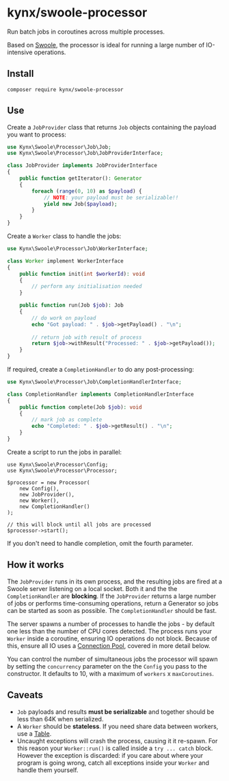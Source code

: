 # kynx/swoole-processor

Run batch jobs in coroutines across multiple processes.

Based on [Swoole], the processor is ideal for running a large number of IO-intensive operations.

## Install

```commandline
composer require kynx/swoole-processor
```

## Use

Create a `JobProvider` class that returns `Job` objects containing the payload you want to process:

```php
use Kynx\Swoole\Processor\Job\Job;
use Kynx\Swoole\Processor\Job\JobProviderInterface;

class JobProvider implements JobProviderInterface
{
    public function getIterator(): Generator
    {
        foreach (range(0, 10) as $payload) {
            // NOTE: your payload must be serializable!!
            yield new Job($payload);
        }
    }
}
```

Create a `Worker` class to handle the jobs:
```php
use Kynx\Swoole\Processor\Job\WorkerInterface;

class Worker implement WorkerInterface
{
    public function init(int $workerId): void
    {
        // perform any initialisation needed
    }

    public function run(Job $job): Job
    {
        // do work on payload
        echo "Got payload: " . $job->getPayload() . "\n";
        
        // return job with result of process
        return $job->withResult("Processed: " . $job->getPayload());
    }
}
```

If required, create a `CompletionHandler` to do any post-processing:

```php
use Kynx\Swoole\Processor\Job\CompletionHandlerInterface;

class CompletionHandler implements CompletionHandlerInterface
{
    public function complete(Job $job): void
    {
        // mark job as complete
        echo "Completed: " . $job->getResult() . "\n";
    }
}
```

Create a script to run the jobs in parallel:

```
use Kynx\Swoole\Processor\Config;
use Kynx\Swoole\Processor\Processor;

$processor = new Processor(
    new Config(),
    new JobProvider(),
    new Worker(),
    new CompletionHandler()
);

// this will block until all jobs are processed
$processor->start();
```

If you don't need to handle completion, omit the fourth parameter.

## How it works

The `JobProvider` runs in its own process, and the resulting jobs are fired at a Swoole server listening on a local 
socket. Both it and the the `CompletionHandler` are **blocking**. If the `JobProvider` returns a large number of jobs or
performs time-consuming operations, return a Generator so jobs can be started as soon as possible. The 
`CompletionHandler` should be fast.

The server spawns a number of processes to handle the jobs - by default one less than the number of CPU cores detected.
The process runs your `Worker` inside a coroutine, ensuring IO operations do not block. Because of this, ensure all IO 
uses a [Connection Pool], covered in more detail below.

You can control the number of simultaneous jobs the processor will spawn by setting the `concurrency` parameter on the 
the `Config` you pass to the constructor. It defaults to 10, with a maximum of `workers` x `maxCoroutines`.

## Caveats

* `Job` payloads and results **must be serializable** and together should be less than 64K when serialized.
* A `Worker` should be **stateless**. If you need share data between workers, use a [Table].
* Uncaught exceptions will crash the process, causing it it re-spawn. For this reason your `Worker::run()` is called 
  inside a `try ... catch` block. However the exception is discarded: if you care about where your program is going 
  wrong, catch all exceptions inside your `Worker`  and handle them yourself.


[Swoole]: https://wiki.swoole.com
[coroutine]: https://wiki.swoole.com/en/#/start/coroutine
[Connection Pool]: https://wiki.swoole.com/en/#/coroutine/conn_pool
[Table]: https://wiki.swoole.com/en/#/memory/table
